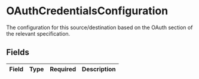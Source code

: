 # OAuthCredentialsConfiguration

The configuration for this source/destination based on the OAuth section of the relevant specification.


## Fields

| Field       | Type        | Required    | Description |
| ----------- | ----------- | ----------- | ----------- |